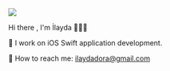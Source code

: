  
 
 <img src="https://media.giphy.com/media/ZRiLoLix9pnW7cVB5y/giphy.gif"> 
 
 Hi there , I'm İlayda 👩🏽‍💻 
 
🌿 I work on iOS Swift application development.

🌱 How to reach me: ilaydadora@gmail.com

